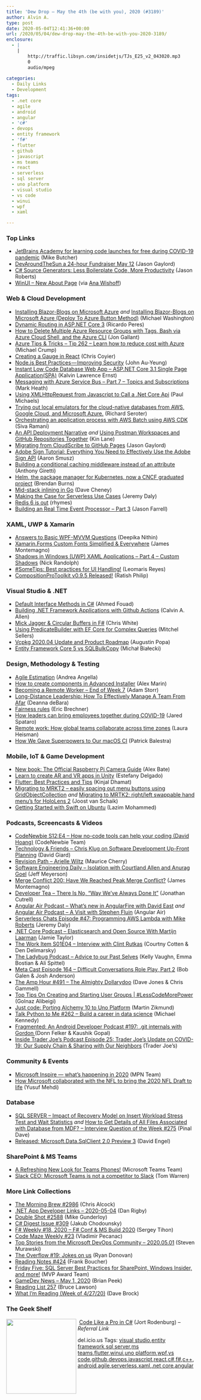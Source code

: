 ```yaml
---
title: 'Dew Drop – May the 4th (be with you), 2020 (#3189)'
author: Alvin A.
type: post
date: 2020-05-04T12:41:36+00:00
url: /2020/05/04/dew-drop-may-the-4th-be-with-you-2020-3189/
enclosure:
  - |
    |
        http://traffic.libsyn.com/insidetjs/TJs_E25_v2_043020.mp3
        0
        audio/mpeg
        
categories:
  - Daily Links
  - Development
tags:
  - .net core
  - agile
  - android
  - angular
  - 'c#'
  - devops
  - entity framework
  - 'f#'
  - flutter
  - github
  - javascript
  - ms teams
  - react
  - serverless
  - sql server
  - uno platform
  - visual studio
  - vs code
  - winui
  - wpf
  - xaml

---
```

### <a name="top"></a>Top Links

  * <a href="http://feedproxy.google.com/~r/Techcrunch/~3/jHU3nJgzkEo/" target="_blank" rel="noopener noreferrer">JetBrains Academy for learning code launches for free during COVID-19 pandemic</a> (Mike Butcher)
  * <a href="https://www.jasongaylord.com/blog/devaroundthesun-a-24-hour-fundraiser-may-12" target="_blank" rel="noopener noreferrer">DevAroundTheSun a 24-hour Fundraiser May 12</a> (Jason Gaylord)
  * <a href="http://dontcodetired.com/blog/post/C-Source-Generators-Less-Boilerplate-Code-More-Productivity" target="_blank" rel="noopener noreferrer">C# Source Generators: Less Boilerplate Code, More Productivity</a> (Jason Roberts)
  * <a href="https://microsoft.github.io/microsoft-ui-xaml/about.html" target="_blank" rel="noopener noreferrer">WinUI &#8211; New About Page</a> (via <a href="https://twitter.com/ana_wishnoff/status/1256276031029174272?s=12" target="_blank" rel="noopener noreferrer">Ana Wishoff</a>)



### <a name="web"></a>Web & Cloud Development

  * <a href="https://blazorblogs.azurewebsites.net/ViewBlogPost/1007" target="_blank" rel="noopener noreferrer">Installing Blazor-Blogs on Microsoft Azure</a> _and_ <a href="https://blazorblogs.azurewebsites.net/ViewBlogPost/1008" target="_blank" rel="noopener noreferrer">Installing Blazor-Blogs on Microsoft Azure (Deploy To Azure Button Method)</a> (Michael Washington)
  * <a href="https://weblogs.asp.net:443/ricardoperes/dynamic-routing-in-asp-net-core-3?WT.mc_id=DX_MVP4025064" target="_blank" rel="noopener noreferrer">Dynamic Routing in ASP.NET Core 3</a> (Ricardo Peres)
  * <a href="http://feedproxy.google.com/~r/jongallant/~3/v-URVypKBrU/" target="_blank" rel="noopener noreferrer">How to Delete Multiple Azure Resource Groups with Tags, Bash via Azure Cloud Shell, and the Azure CLI</a> (Jon Gallant)
  * <a href="https://microsoft.github.io/AzureTipsAndTricks/blog/tip262.html" target="_blank" rel="noopener noreferrer">Azure Tips & Tricks &#8211; Tip 262 &#8211; Learn how to reduce cost with Azure</a> (Michael Crump)
  * <a href="https://wattenberger.com/blog/gauge" target="_blank" rel="noopener noreferrer">Creating a Gauge in React</a> (Chris Coyier)
  * <a href="https://medium.com/swlh/node-js-best-practices-improving-security-2c772419d475?source=rss----f5af2b715248---4" target="_blank" rel="noopener noreferrer">Node.js Best Practices — Improving Security</a> (John Au-Yeung)
  * <a href="https://www.codeproject.com/Articles/5165703/Instant-Low-Code-Database-Web-App-ASP-NET-Core-3-3" target="_blank" rel="noopener noreferrer">Instant Low Code Database Web App &#8211; ASP.NET Core 3.1 Single Page Application(SPA)</a> (Kalvin Lawrence Ernst)
  * <a href="https://markheath.net/post/azure-service-bus-messaging-7" target="_blank" rel="noopener noreferrer">Messaging with Azure Service Bus &#8211; Part 7 &#8211; Topics and Subscriptions</a> (Mark Heath)
  * <a href="https://www.pmichaels.net/2020/05/02/using-xmlhttprequest-from-javascript-to-call-a-net-core-api/?utm_source=rss&utm_medium=rss&utm_campaign=using-xmlhttprequest-from-javascript-to-call-a-net-core-api" target="_blank" rel="noopener noreferrer">Using XMLHttpRequest from Javascript to Call a .Net Core Api</a> (Paul Michaels)
  * <a href="https://seroter.com/2020/05/01/trying-out-local-emulators-for-the-cloud-native-databases-from-aws-google-cloud-and-microsoft-azure/" target="_blank" rel="noopener noreferrer">Trying out local emulators for the cloud-native databases from AWS, Google Cloud, and Microsoft Azure.</a> (Richard Seroter)
  * <a href="http://feedproxy.google.com/~r/AwsDeveloperBlog/~3/ka_PiGG-_-Q/" target="_blank" rel="noopener noreferrer">Orchestrating an application process with AWS Batch using AWS CDK</a> (Siva Ramani)
  * <a href="http://apievangelist.com/2020/05/01/an-api-deployment-narrative/" target="_blank" rel="noopener noreferrer">An API Deployment Narrative</a> _and_ <a href="http://apievangelist.com/2020/05/01/using-postman-workspaces-and-github-repositories-together/" target="_blank" rel="noopener noreferrer">Using Postman Workspaces and GitHub Repositories Together</a> (Kin Lane)
  * <a href="https://www.jasongaylord.com/blog/migrating-from-cloudscribe-to-github-pages" target="_blank" rel="noopener noreferrer">Migrating from CloudScribe to GitHub Pages</a> (Jason Gaylord)
  * <a href="https://medium.com/adobetech/adobe-sign-tutorial-everything-you-need-to-effectively-use-the-adobe-sign-api-9d9f135c347d?source=rss----9342990108af---4" target="_blank" rel="noopener noreferrer">Adobe Sign Tutorial: Everything You Need to Effectively Use the Adobe Sign API</a> (Aaron Smusz)
  * <a href="https://anthonygiretti.com/2020/05/03/buidling-a-conditional-caching-middleware-instead-of-an-attribute/" target="_blank" rel="noopener noreferrer">Building a conditional caching middleware instead of an attribute</a> (Anthony Giretti)
  * <a href="https://cloudblogs.microsoft.com/opensource/2020/05/01/helm-package-manager-kubernetes-now-cncf-graduated-project/" target="_blank" rel="noopener noreferrer">Helm, the package manager for Kubernetes, now a CNCF graduated project</a> (Brendan Burns)
  * <a href="https://dave.cheney.net/2020/05/02/mid-stack-inlining-in-go" target="_blank" rel="noopener noreferrer">Mid-stack inlining in Go</a> (Dave Cheney)
  * <a href="https://www.jeremydaly.com/making-the-case-for-serverless-use-cases/" target="_blank" rel="noopener noreferrer">Making the Case for Serverless Use Cases</a> (Jeremy Daly)
  * <a href="https://dev.to/rhymes/redis-6-is-out-5db2" target="_blank" rel="noopener noreferrer">Redis 6 is out</a> (rhymes)
  * <a href="https://jfarrell.net/2020/05/02/building-an-real-time-event-processor-part-3/" target="_blank" rel="noopener noreferrer">Building an Real Time Event Processor – Part 3</a> (Jason Farrell)



### <a name="silverlight"></a>XAML, UWP & Xamarin

  * <a href="https://www.c-sharpcorner.com/article/answers-to-basic-quesitons-of-wpf-mvvm/" target="_blank" rel="noopener noreferrer">Answers to Basic WPF-MVVM Questions</a> (Deepika Nithin)
  * <a href="https://montemagno.com/xamarin-forms-custom-fonts-everywhere/" target="_blank" rel="noopener noreferrer">Xamarin.Forms Custom Fonts Simplified & Everywhere</a> (James Montemagno)
  * <a href="http://feedproxy.google.com/~r/NicksNetTravels/~3/770ymAssV5Q/" target="_blank" rel="noopener noreferrer">Shadows in Windows (UWP) XAML Applications – Part 4 – Custom Shadows</a> (Nick Randolph)
  * <a href="https://askxammy.com/sometips-best-practices-for-ui-handling/" target="_blank" rel="noopener noreferrer">#SomeTips: Best practices for UI Handling!</a> (Leomaris Reyes)
  * <a href="https://wpfspark.wordpress.com/2020/05/01/compositionprotoolkit-v0-9-5-released/" target="_blank" rel="noopener noreferrer">CompositionProToolkit v0.9.5 Released!</a> (Ratish Philip)



### <a name="dotnet"></a>Visual Studio & .NET

  * <a href="https://itnext.io/default-interface-methods-in-c-df01dfa7b4e8?source=rss-6d96c8d6335b------2" target="_blank" rel="noopener noreferrer">Default Interface Methods in C#</a> (Ahmed Fouad)
  * <a href="https://www.calvinallen.net/building-net-framework-applications-with-github-actions/" target="_blank" rel="noopener noreferrer">Building .NET Framework Applications with Github Actions</a> (Calvin A. Allen)
  * <a href="https://medium.com/swlh/mick-jagger-circular-buffers-in-f-f0a75717a26e?source=rss----f5af2b715248---4" target="_blank" rel="noopener noreferrer">Mick Jagger & Circular Buffers in F#</a> (Chris White)
  * <a href="https://www.mitchelsellers.com/blog/article/using-predicatebuilder-with-ef-core-for-complex-queries" target="_blank" rel="noopener noreferrer">Using PredicateBuilder with EF Core for Complex Queries</a> (Mitchel Sellers)
  * <a href="https://devblogs.microsoft.com/cppblog/vcpkg-2020-04-update-and-product-roadmap/" target="_blank" rel="noopener noreferrer">Vcpkg 2020.04 Update and Product Roadmap</a> (Augustin Popa)
  * <a href="http://www.michalbialecki.com/2020/05/03/entity-framework-core-5-vs-sqlbulkcopy/?utm_source=rss&utm_medium=rss&utm_campaign=entity-framework-core-5-vs-sqlbulkcopy" target="_blank" rel="noopener noreferrer">Entity Framework Core 5 vs SQLBulkCopy</a> (Michał Białecki)



### <a name="design"></a>Design, Methodology & Testing

  * <a href="https://www.productivecsharp.com/2020/05/agile-estimation/" target="_blank" rel="noopener noreferrer">Agile Estimation</a> (Andrea Angella)
  * <a href="https://www.advancedinstaller.com/windows-installer-components-and-features.html" target="_blank" rel="noopener noreferrer">How to create components in Advanced Installer</a> (Alex Marin)
  * <a href="http://adamstorr.azurewebsites.net/blog/becoming-a-remote-worker-end-of-week-7" target="_blank" rel="noopener noreferrer">Becoming a Remote Worker &#8211; End of Week 7</a> (Adam Storr)
  * <a href="https://blog.trello.com/long-distance-leadership" target="_blank" rel="noopener noreferrer">Long-Distance Leadership: How To Effectively Manage A Team From Afar</a> (Deanna deBara)
  * <a href="https://imwrightshardcode.com/2020/05/fairness-rules/" target="_blank" rel="noopener noreferrer">Fairness rules</a> (Eric Brechner)
  * <a href="https://www.microsoft.com/en-us/microsoft-365/blog/2020/05/01/how-leaders-bring-employees-together-covid-19/" target="_blank" rel="noopener noreferrer">How leaders can bring employees together during COVID-19</a> (Jared Spataro)
  * <a href="https://github.blog/2020-05-01-remote-work-how-global-teams-collaborate-across-time-zones/" target="_blank" rel="noopener noreferrer">Remote work: How global teams collaborate across time zones</a> (Laura Heisman)
  * <a href="https://labs.spotify.com/2020/05/01/how-we-gave-superpowers-to-our-macos-ci/" target="_blank" rel="noopener noreferrer">How We Gave Superpowers to Our macOS CI</a> (Patrick Balestra)



### <a name="mobile"></a>Mobile, IoT & Game Development

  * <a href="https://www.raspberrypi.org/blog/new-book-the-official-raspberry-pi-camera-guide/" target="_blank" rel="noopener noreferrer">New book: The Official Raspberry Pi Camera Guide</a> (Alex Bate)
  * <a href="https://blogs.unity3d.com/2020/05/01/learn-to-create-ar-and-vr-apps-with-unity/" target="_blank" rel="noopener noreferrer">Learn to create AR and VR apps in Unity</a> (Estefany Delgado)
  * <a href="https://medium.com/flutter-community/flutter-best-practices-and-tips-7c2782c9ebb5?source=rss----86fb29d7cc6a---4" target="_blank" rel="noopener noreferrer">Flutter: Best Practices and Tips</a> (Kinjal Dhamat)
  * <a href="http://feedproxy.google.com/~r/blogspot/dotnetbyexample/~3/xJwW19UnfHg/migrating-to-mrkt2-easily-spacing-out.html" target="_blank" rel="noopener noreferrer">Migrating to MRKT2 &#8211; easily spacing out menu buttons using GridObjectCollection</a> _and_ <a href="http://feedproxy.google.com/~r/blogspot/dotnetbyexample/~3/Ycv1nQkwOCI/migrating-to-mrtk2-rightleft-swappable.html" target="_blank" rel="noopener noreferrer">Migrating to MRTK2: right/left swappable hand menu&#8217;s for HoloLens 2</a> (Joost van Schaik)
  * <a href="https://heartbeat.fritz.ai/getting-started-with-swift-on-ubuntu-a379087e782?source=rss----680eee12c50d---4" target="_blank" rel="noopener noreferrer">Getting Started with Swift on Ubuntu</a> (Lazim Mohammed)



### <a name="podcasts"></a>Podcasts, Screencasts & Videos

  * <a href="https://www.codenewbie.org/podcast/how-no-code-tools-can-help-your-coding" target="_blank" rel="noopener noreferrer">CodeNewbie S12:E4 &#8211; How no-code tools can help your coding (David Hoang)</a> (CodeNewbie Team)
  * <a href="http://DavidGiard.com/2020/05/04/ChrisKlugOnSoftwareDevelopmentUpFrontPlanning.aspx" target="_blank" rel="noopener noreferrer">Technology & Friends &#8211; Chris Klug on Software Development Up-Front Planning</a> (David Giard)
  * <a href="https://revisionpath.com/arielle-wiltz" target="_blank" rel="noopener noreferrer">Revision Path &#8211; Arielle Wiltz</a> (Maurice Cherry)
  * <a href="https://softwareengineeringdaily.com/2020/05/04/isolation-with-courtland-allen-and-anurag-goel/?utm_source=rss&utm_medium=rss&utm_campaign=isolation-with-courtland-allen-and-anurag-goel" target="_blank" rel="noopener noreferrer">Software Engineering Daily &#8211; Isolation with Courtland Allen and Anurag Goel</a> (Jeff Meyerson)
  * <a href="http://www.mergeconflict.fm/200" target="_blank" rel="noopener noreferrer">Merge Conflict 200: Have We Reached Peak Merge Conflict?</a> (James Montemagno)
  * <a href="http://developertea.simplecast.fm/42891c8b" target="_blank" rel="noopener noreferrer">Developer Tea &#8211; There Is No, &#8220;Way We&#8217;ve Always Done It&#8221;</a> (Jonathan Cutrell)
  * <a href="https://anchor.fm/angularair/episodes/Whats-new-in-AngularFire-with-David-East-ediroi" target="_blank" rel="noopener noreferrer">Angular Air Podcast &#8211; What’s new in AngularFire with David East</a> _and_ <a href="https://anchor.fm/angularair/episodes/A-Visit-with-Stephen-Fluin-edirs4" target="_blank" rel="noopener noreferrer">Angular Air Podcast &#8211; A Visit with Stephen Fluin</a> (Angular Air)
  * <a href="https://share.transistor.fm/s/d82d5790" target="_blank" rel="noopener noreferrer">Serverless Chats Episode #47: Programming AWS Lambda with Mike Roberts</a> (Jeremy Daly)
  * <a href="https://dotnetcore.show/episode-50-elasticsearch-and-open-source-with-martijn-laarman/" target="_blank" rel="noopener noreferrer">.NET Core Podcast &#8211; Elasticsearch and Open Source With Martijn Laarman</a> (Jamie Taylor)
  * <a href="https://theworkitem.com/blog/interview-clint-rutkas/" target="_blank" rel="noopener noreferrer">The Work Item S01E04 &#8211; Interview with Clint Rutkas</a> (Courtny Cotten & Den Delimarsky)
  * <a href="https://ladybug.dev/advice-past-selves" target="_blank" rel="noopener noreferrer">The Ladybug Podcast &#8211; Advice to our Past Selves</a> (Kelly Vaughn, Emma Bostian & Ali Spittel)
  * <a href="https://www.meta-cast.com/episode/episode-164-difficult-conversations-role-play-part-2" target="_blank" rel="noopener noreferrer">Meta Cast Episode 164 &#8211; Difficult Conversations Role Play, Part 2</a> (Bob Galen & Josh Anderson)
  * <a href="http://feedproxy.google.com/~r/TheAmpHour/~3/_V58z226BqU/" target="_blank" rel="noopener noreferrer">The Amp Hour #491 – The Almighty Dollarydoo</a> (Dave Jones & Chris Gammell)
  * <a href="https://channel9.msdn.com/Shows/Less-Code-More-Power/Top-Tips-On-Creating-and-Starting-User-Groups?WT.mc_id=DX_MVP4025064" target="_blank" rel="noopener noreferrer">Top Tips On Creating and Starting User Groups | #LessCodeMorePower</a> (Golnaz Alibeigi)
  * <a href="http://www.youtube.com/watch?v=_k9lS1nDCdU" target="_blank" rel="noopener noreferrer">Just code: Porting Alchemy 10 to Uno Platform</a> (Martin Zikmund)
  * <a href="https://talkpython.fm/episodes/show/262/build-a-career-in-data-science" target="_blank" rel="noopener noreferrer">Talk Python to Me #262 &#8211; Build a career in data science</a> (Michael Kennedy)
  * <a href="https://fragmentedpodcast.com/episodes/197/" target="_blank" rel="noopener noreferrer">Fragmented: An Android Developer Podcast #197: .git internals with Gordon </a> (Donn Felker & Kaushik Gopal)
  * <a href="http://traffic.libsyn.com/insidetjs/TJs_E25_v2_043020.mp3" target="_blank" rel="noopener noreferrer">Inside Trader Joe&#8217;s Podcast Episode 25: Trader Joe&#8217;s Update on COVID-19: Our Supply Chain & Sharing with Our Neighbors</a> (Trader Joe&#8217;s)



### <a name="events"></a>Community & Events

  * <a href="https://blogs.partner.microsoft.com/mpn/microsoft-inspire-whats-happening-in-2020/" target="_blank" rel="noopener noreferrer">Microsoft Inspire — what’s happening in 2020</a> (MPN Team)
  * <a href="https://www.microsoft.com/en-us/microsoft-365/blog/2020/05/01/how-microsoft-collaborated-nfl-bring-2020-nfl-draft-life/" target="_blank" rel="noopener noreferrer">How Microsoft collaborated with the NFL to bring the 2020 NFL Draft to life</a> (Yusuf Mehdi)



### <a name="sql"></a>Database

  * <a href="https://blog.sqlauthority.com/2020/05/04/sql-server-impact-of-recovery-model-on-insert-workload-stress-test-and-wait-statistics/?utm_source=rss&utm_medium=rss&utm_campaign=sql-server-impact-of-recovery-model-on-insert-workload-stress-test-and-wait-statistics" target="_blank" rel="noopener noreferrer">SQL SERVER – Impact of Recovery Model on Insert Workload Stress Test and Wait Statistics</a> _and_ <a href="https://blog.sqlauthority.com/2020/05/03/how-to-get-details-of-all-files-associated-with-database-from-mdf-interview-question-of-the-week-275/?utm_source=rss&utm_medium=rss&utm_campaign=how-to-get-details-of-all-files-associated-with-database-from-mdf-interview-question-of-the-week-275" target="_blank" rel="noopener noreferrer">How to Get Details of All Files Associated with Database from MDF? – Interview Question of the Week #275</a> (Pinal Dave)
  * <a href="https://techcommunity.microsoft.com/t5/sql-server/released-microsoft-data-sqlclient-2-0-preview-3/ba-p/1353966" target="_blank" rel="noopener noreferrer">Released: Microsoft.Data.SqlClient 2.0 Preview 3</a> (David Engel)



### <a name="sp"></a>SharePoint & MS Teams

  * <a href="https://techcommunity.microsoft.com/t5/microsoft-teams-blog/a-refreshing-new-look-for-teams-phones/ba-p/1351532" target="_blank" rel="noopener noreferrer">A Refreshing New Look for Teams Phones!</a> (Microsoft Teams Team)
  * <a href="https://www.theverge.com/2020/5/1/21244158/slack-microsoft-teams-competition-stewart-butterfield-comments" target="_blank" rel="noopener noreferrer">Slack CEO: Microsoft Teams is not a competitor to Slack</a> (Tom Warren)



### <a name="links"></a>More Link Collections

  * <a href="http://feedproxy.google.com/~r/ReflectivePerspective/~3/dTZDRxMH2i0/" target="_blank" rel="noopener noreferrer">The Morning Brew #2986</a> (Chris Alcock)
  * <a href="https://links.danrigby.com/2020/05/app-developer-links-2020-05-04/" target="_blank" rel="noopener noreferrer">.NET App Developer Links &#8211; 2020-05-04</a> (Dan Rigby)
  * <a href="https://afreshcup.com/home/2020/05/04/double-shot-2588.html" target="_blank" rel="noopener noreferrer">Double Shot #2588</a> (Mike Gunderloy)
  * <a href="http://feedproxy.google.com/~r/digest-csharp/~3/FvPj-YpmkR4/309" target="_blank" rel="noopener noreferrer">C# Digest Issue #309</a> (Jakub Chodounsky)
  * <a href="https://sergeytihon.com/2020/05/02/f-weekly-18-2020-f-conf-ms-build-2020/" target="_blank" rel="noopener noreferrer">F# Weekly #18, 2020 – F# Conf & MS Build 2020</a> (Sergey Tihon)
  * <a href="https://code-maze.com/code-maze-weekly-23/" target="_blank" rel="noopener noreferrer">Code Maze Weekly #23</a> (Vladimir Pecanac)
  * <a href="https://devblogs.microsoft.com/devops/top-stories-from-the-microsoft-devops-community-2020-05-01/" target="_blank" rel="noopener noreferrer">Top Stories from the Microsoft DevOps Community – 2020.05.01</a> (Steven Murawski)
  * <a href="https://stackoverflow.blog/2020/05/01/the-overflow-19-jokes-on-us/" target="_blank" rel="noopener noreferrer">The Overflow #19: Jokes on us</a> (Ryan Donovan)
  * <a href="http://www.frankysnotes.com/2020/05/reading-notes-424.html" target="_blank" rel="noopener noreferrer">Reading Notes #424</a> (Frank Boucher)
  * <a href="https://techcommunity.microsoft.com/t5/microsoft-mvp-award-program-blog/friday-five-sql-server-best-practices-for-sharepoint-windows/ba-p/1352969" target="_blank" rel="noopener noreferrer">Friday Five: SQL Server Best Practices for SharePoint, Windows Insider, and more!</a> (MVP Award Team)
  * <a href="https://brianpeek.com/gamedev-news-may-1-2020/" target="_blank" rel="noopener noreferrer">GameDev News &#8211; May 1, 2020</a> (Brian Peek)
  * <a href="https://www.brucelawson.co.uk/2020/reading-list-257/" target="_blank" rel="noopener noreferrer">Reading List 257</a> (Bruce Lawson)
  * <a href="https://daveabrock.com/2020/05/01/what-i-am-reading.html" target="_blank" rel="noopener noreferrer">What I’m Reading (Week of 4/27/20)</a> (Dave Brock)



### <a name="shelf"></a>The Geek Shelf

<a href="https://www.manning.com/books/code-like-a-pro-in-c-sharp?a_aid=morningdew&a_bid=a3846006" target="_blank" rel="noopener noreferrer"><img loading="lazy" decoding="async" width="187" height="200" align="left" style="margin: 0px 4px 10px 0px; border: 0px currentcolor; border-image: none; float: left; display: inline; background-image: none;" src="/wp-content/uploads/2020/04/manningcsharp.png" border="0" /></a>&nbsp;<a href="https://www.manning.com/books/code-like-a-pro-in-c-sharp?a_aid=morningdew&a_bid=a3846006" target="_blank" rel="noopener noreferrer">Code Like a Pro in C#</a> (Jort Rodenburg) _&#8211; Referral Link_











<div class="wlWriterEditableSmartContent" id="scid:77ECF5F8-D252-44F5-B4EB-D463C5396A79:abd540fb-2318-43b8-9ac3-246bc14d725e" style="margin: 0px; padding: 0px; float: none; display: inline;">
  del.icio.us Tags: <a href="http://del.icio.us/popular/visual+studio" rel="tag">visual studio</a>,<a href="http://del.icio.us/popular/entity+framework" rel="tag">entity framework</a>,<a href="http://del.icio.us/popular/sql+server" rel="tag">sql server</a>,<a href="http://del.icio.us/popular/ms+teams" rel="tag">ms teams</a>,<a href="http://del.icio.us/popular/flutter" rel="tag">flutter</a>,<a href="http://del.icio.us/popular/winui" rel="tag">winui</a>,<a href="http://del.icio.us/popular/uno+platform" rel="tag">uno platform</a>,<a href="http://del.icio.us/popular/wpf" rel="tag">wpf</a>,<a href="http://del.icio.us/popular/vs+code" rel="tag">vs code</a>,<a href="http://del.icio.us/popular/github" rel="tag">github</a>,<a href="http://del.icio.us/popular/devops" rel="tag">devops</a>,<a href="http://del.icio.us/popular/javascript" rel="tag">javascript</a>,<a href="http://del.icio.us/popular/react" rel="tag">react</a>,<a href="http://del.icio.us/popular/c%23" rel="tag">c#</a>,<a href="http://del.icio.us/popular/f%23" rel="tag">f#</a>,<a href="http://del.icio.us/popular/c%2b%2b" rel="tag">c++</a>,<a href="http://del.icio.us/popular/android" rel="tag">android</a>,<a href="http://del.icio.us/popular/agile" rel="tag">agile</a>,<a href="http://del.icio.us/popular/serverless" rel="tag">serverless</a>,<a href="http://del.icio.us/popular/xaml" rel="tag">xaml</a>,<a href="http://del.icio.us/popular/.net+core" rel="tag">.net core</a>,<a href="http://del.icio.us/popular/angular" rel="tag">angular</a>
</div>
